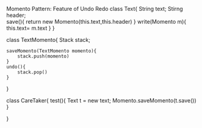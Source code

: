 Momento Pattern: Feature of Undo Redo
class Text{
    String text;
    Stirng header;   
       save(){
        return new Momento(this.text,this.header)
    }
    write(Momento m){
        this.text= m.text
    }
}

class TextMomento{
    Stack<Text> stack;

    saveMomento(TextMomento momento){
        stack.push(momento)
    }
    undo(){
        stack.pop()
    }
}

class CareTaker{
test(){
    Text t = new text;
    Momento.saveMomento(t.save())
}

}  
